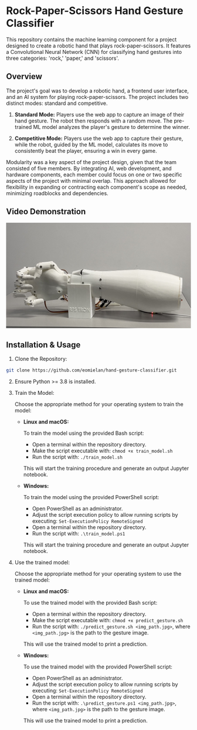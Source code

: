 # Rock-Paper-Scissors Hand Gesture Classifier

This repository contains the machine learning component for a project designed to create a robotic hand that plays rock-paper-scissors. It features a Convolutional Neural Network (CNN) for classifying hand gestures into three categories: 'rock,' 'paper,' and 'scissors'.

## Overview

The project's goal was to develop a robotic hand, a frontend user interface, and an AI system for playing rock-paper-scissors. The project includes two distinct modes: standard and competitive.

1. **Standard Mode:** Players use the web app to capture an image of their hand gesture. The robot then responds with a random move. The pre-trained ML model analyzes the player's gesture to determine the winner.

2. **Competitive Mode:** Players use the web app to capture their gesture, while the robot, guided by the ML model, calculates its move to consistently beat the player, ensuring a win in every game.

Modularity was a key aspect of the project design, given that the team consisted of five members. By integrating AI, web development, and hardware components, each member could focus on one or two specific aspects of the project with minimal overlap. This approach allowed for flexibility in expanding or contracting each component's scope as needed, minimizing roadblocks and dependencies.

## Video Demonstration

[![Video Demonstration](./assets/youtube_thumbnail.jpg)](https://youtu.be/thhxIV0cgXo?si=FxjFKz3m8_ArCqI6 "RPS-TRON Video Demonstration - Click to Watch!")

## Installation & Usage

1. Clone the Repository:

```bash
git clone https://github.com/eomielan/hand-gesture-classifier.git
```

2. Ensure Python >= 3.8 is installed.

3. Train the Model:

   Choose the appropriate method for your operating system to train the model:

   - **Linux and macOS:**

      To train the model using the provided Bash script:

      - Open a terminal within the repository directory.
      - Make the script executable with: `chmod +x train_model.sh`
      - Run the script with: `./train_model.sh`

      This will start the training procedure and generate an output Jupyter notebook.

   - **Windows:**

      To train the model using the provided PowerShell script:

      - Open PowerShell as an administrator.
      - Adjust the script execution policy to allow running scripts by executing: `Set-ExecutionPolicy RemoteSigned`
      - Open a terminal within the repository directory.
      - Run the script with: `.\train_model.ps1`

      This will start the training procedure and generate an output Jupyter notebook.

4. Use the trained model:

   Choose the appropriate method for your operating system to use the trained model:

   - **Linux and macOS:**

      To use the trained model with the provided Bash script:

      - Open a terminal within the repository directory.
      - Make the script executable with: `chmod +x predict_gesture.sh`
      - Run the script with: `./predict_gesture.sh <img_path.jpg>`, where `<img_path.jpg>` is the path to the gesture image.

      This will use the trained model to print a prediction.

   - **Windows:**

      To use the trained model with the provided PowerShell script:

      - Open PowerShell as an administrator.
      - Adjust the script execution policy to allow running scripts by executing: `Set-ExecutionPolicy RemoteSigned`
      - Open a terminal within the repository directory.
      - Run the script with: `.\predict_gesture.ps1 <img_path.jpg>`, where `<img_path.jpg>` is the path to the gesture image.

      This will use the trained model to print a prediction.
